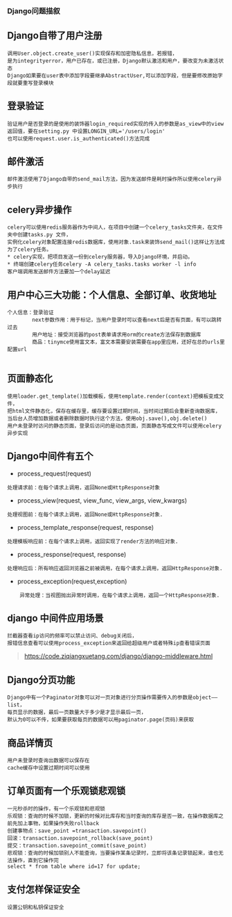 ### Django问题描叙

## Django自带了用户注册

```
调用User.object.create_user()实现保存和加密隐私信息，若报错，
是为integrityerror，用户已存在，或已注册，Django默认激活和用户，要改变为未激活状态
Django如果要在user表中添加字段要继承AbstractUser,可以添加字段，但是要修改原始字段就要重写登录模块
```

## 登录验证

```
验证用户是否登录的是使用的装饰器login_required实现的传入的参数是as_view中的view返回值，要在setting.py 中设置LONGIN_URL='/users/login'
也可以使用request.user.is_authenticated()方法完成
```

## 邮件激活

```
邮件激活使用了Django自带的send_mail方法，因为发送邮件是耗时操作所以使用celery异步执行
```

## celery异步操作

```
celery可以使用redis服务器作为中间人，在项目中创建一个celery_tasks文件夹，在文件夹中创建tasks.py 文件，
实例化celery对象配置连接redis数据库，使用对象.task来装饰send_mail()这样让方法成为了celery任务。
* celery实现，把项目发送一份到celery服务器，导入Django环境，并启动。
* 终端创建celery任务celery -A celery_tasks.tasks worker -l info
客户端调用发送邮件方法要加一个delay延迟
```

## 用户中心三大功能：个人信息、全部订单、收货地址

```
个人信息：登录验证
        next参数作用：用于标记，当用户登录时可以查看next后是否有页面，有可以跳转过去
        用户地址：接受浏览器的post表单请求用orm的create方法保存到数据库
        商品：tinymce使用富文本，富文本需要安装需要在app里应用，还好在总的urls里配置url
 
```

## 页面静态化

```
使用loader.get_template()加载模板，使用template.render(context)把模板变成文件，
把html文件静态化，保存在缓存里，缓存要设置过期时间，当时间过期后会重新查询数据库，
当后台人员增加数据或者删除数据时执行这个方法，使用obj.save(),obj.delete()
用户未登录时访问的静态页面，登录后访问的是动态页面，页面静态写成文件可以使用celery异步实现
```

## Django中间件有五个

- process_request(request)

```
处理请求前：在每个请求上调用，返回None或HttpResponse对象
```

- process_view(request, view_func, view_args, view_kwargs)

```
处理视图前：在每个请求上调用，返回None或HttpResponse对象.
```

- process_template_response(request, response)

```
处理模板响应前：在每个请求上调用，返回实现了render方法的响应对象.
```

- process_response(request, response)

```
处理响应后：所有响应返回浏览器之前被调用，在每个请求上调用，返回HttpResponse对象.
```

- process_exception(request,exception)

```
 	异常处理：当视图抛出异常时调用，在每个请求上调用，返回一个HttpResponse对象.
```

## django 中间件应用场景

```
拦截器查看ip访问的频率可以禁止访问、debug关闭后，
报错信息查看可以使用process_exception来返回给超级用户或者特殊ip查看错误页面
```

> https://code.ziqiangxuetang.com/django/django-middleware.html

## Django分页功能

```
Django中有一个Paginator对象可以对一页对象进行分页操作需要传入的参数是object——list，
每页显示的数据，最后一页数量大于多少是才显示最后一页，
默认为0可以不传，如果要获取每页的数据可以用paginator.page(页码)来获取
```

## 商品详情页

```
用户未登录时查询出数据可以保存在
cache缓存中设置过期时间可以使用
```

## 订单页面有一个乐观锁悲观锁

```
一元秒杀时的操作，有一个乐观锁和悲观锁
乐观锁：查询的时候不加锁，更新的时候对比库存和当时查询的库存是否一致，在操作数据库之前先加上事物，如果操作失败rollback
创建事物点：save_point =transaction.savepoint()
回滚：transaction.savepoint_rollback(save_point)
提交：transaction.savepoint_commit(save_point)
悲观锁：查询的时候加锁别人不能查询，当要操作某条记录时，立即将该条记录锁起来，谁也无法操作，直到它操作完
select * from table where id=17 for update;
```

## 支付怎样保证安全

```
设置公钥和私钥保证安全
```